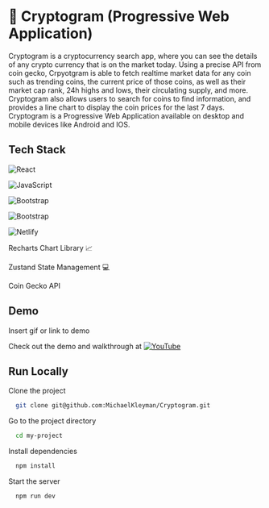 # 💸 Cryptogram (Progressive Web Application)

Cryptogram is a cryptocurrency search app, where you can see the details of any crypto currency that is on the market today. Using a precise API from coin gecko, Crpyotgram is able to fetch realtime market data for any coin such as trending coins, the current price of those coins, as well as their market cap rank, 24h highs and lows, their circulating supply, and more. Cryptogram also allows users to search for coins to find information, and provides a line chart to display the coin prices for the last 7 days. Cryptogram is a Progressive Web Application available on desktop and mobile devices like Android and IOS.




## Tech Stack

![React](https://img.shields.io/badge/react-%2320232a.svg?style=for-the-badge&logo=react&logoColor=%2361DAFB)

![JavaScript](https://img.shields.io/badge/javascript-%23323330.svg?style=for-the-badge&logo=javascript&logoColor=%23F7DF1E)

![Bootstrap](https://img.shields.io/badge/bootstrap-%23563D7C.svg?style=for-the-badge&logo=bootstrap&logoColor=white)

![Bootstrap](https://img.shields.io/badge/Material--UI-0081CB?style=for-the-badge&logo=material-ui&logoColor=white)

![Netlify](https://img.shields.io/badge/netlify-%23000000.svg?style=for-the-badge&logo=netlify&logoColor=#00C7B7)

Recharts Chart Library 📈

Zustand State Management 💻

Coin Gecko API

## Demo

Insert gif or link to demo

Check out the demo and walkthrough at [![YouTube](https://img.shields.io/badge/YouTube-%23FF0000.svg?style=for-the-badge&logo=YouTube&logoColor=white)](https://www.youtube.com/watch?v=QaxDCXzGmZU)

## Run Locally

Clone the project

```bash
  git clone git@github.com:MichaelKleyman/Cryptogram.git
```

Go to the project directory

```bash
  cd my-project
```

Install dependencies

```bash
  npm install
```

Start the server

```bash
  npm run dev
```

